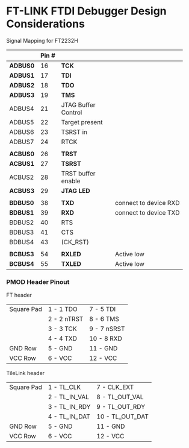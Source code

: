 # FT-LINK FTDI Debugger Design Considerations

Signal Mapping for FT2232H

<table><thead><tr><th></th><th>Pin #</th><th width="127"></th><th></th></tr></thead><tbody><tr><td><strong>ADBUS0</strong></td><td>16</td><td><strong>TCK</strong></td><td></td></tr><tr><td><strong>ADBUS1</strong></td><td>17</td><td><strong>TDI</strong></td><td></td></tr><tr><td><strong>ADBUS2</strong></td><td>18</td><td><strong>TDO</strong></td><td></td></tr><tr><td><strong>ADBUS3</strong></td><td>19</td><td><strong>TMS</strong></td><td></td></tr><tr><td>ADBUS4</td><td>21</td><td>JTAG Buffer Control</td><td></td></tr><tr><td>ADBUS5</td><td>22</td><td>Target present</td><td></td></tr><tr><td>ADBUS6</td><td>23</td><td>TSRST in</td><td></td></tr><tr><td>ADBUS7</td><td>24</td><td>RTCK</td><td></td></tr><tr><td></td><td></td><td></td><td></td></tr><tr><td><strong>ACBUS0</strong></td><td>26</td><td><strong>TRST</strong></td><td></td></tr><tr><td><strong>ACBUS1</strong></td><td>27</td><td><strong>TSRST</strong></td><td></td></tr><tr><td>ACBUS2</td><td>28</td><td>TRST buffer enable</td><td></td></tr><tr><td><strong>ACBUS3</strong></td><td>29</td><td><strong>JTAG LED</strong></td><td></td></tr><tr><td></td><td></td><td></td><td></td></tr><tr><td><strong>BDBUS0</strong></td><td>38</td><td><strong>TXD</strong></td><td>connect to device RXD</td></tr><tr><td><strong>BDBUS1</strong></td><td>39</td><td><strong>RXD</strong></td><td>connect to device TXD</td></tr><tr><td>BDBUS2</td><td>40</td><td>RTS</td><td></td></tr><tr><td>BDBUS3</td><td>41</td><td>CTS</td><td></td></tr><tr><td>BDBUS4</td><td>43</td><td>(CK_RST)</td><td></td></tr><tr><td></td><td></td><td></td><td></td></tr><tr><td><strong>BCBUS3</strong></td><td>54</td><td><strong>RXLED</strong></td><td>Active low</td></tr><tr><td><strong>BCBUS4</strong></td><td>55</td><td><strong>TXLED</strong></td><td>Active low</td></tr></tbody></table>













### PMOD Header Pinout

FT header

|            |             |             |
| ---------- | ----------- | ----------- |
| Square Pad | 1 - 1 TDO   | 7 - 5 TDI   |
|            | 2 - 2 nTRST | 8 - 6 TMS   |
|            | 3 - 3 TCK   | 9 - 7 nSRST |
|            | 4 - 4 TXD   | 10 - 8 RXD  |
| GND Row    | 5 - GND     | 11 - GND    |
| VCC Row    | 6 - VCC     | 12 - VCC    |



TileLink header

|            |                 |                   |
| ---------- | --------------- | ----------------- |
| Square Pad | 1 - TL\_CLK     | 7 - CLK\_EXT      |
|            | 2 - TL\_IN\_VAL | 8 - TL\_OUT\_VAL  |
|            | 3 - TL\_IN\_RDY | 9 - TL\_OUT\_RDY  |
|            | 4 - TL\_IN\_DAT | 10 - TL\_OUT\_DAT |
| GND Row    | 5 - GND         | 11 - GND          |
| VCC Row    | 6 - VCC         | 12 - VCC          |

